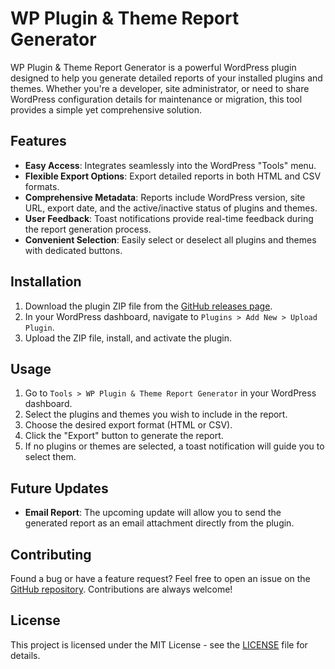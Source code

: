 # WP Plugin & Theme Report Generator

WP Plugin & Theme Report Generator is a powerful WordPress plugin designed to help you generate detailed reports of your installed plugins and themes. Whether you're a developer, site administrator, or need to share WordPress configuration details for maintenance or migration, this tool provides a simple yet comprehensive solution.

## Features

- **Easy Access**: Integrates seamlessly into the WordPress "Tools" menu.
- **Flexible Export Options**: Export detailed reports in both HTML and CSV formats.
- **Comprehensive Metadata**: Reports include WordPress version, site URL, export date, and the active/inactive status of plugins and themes.
- **User Feedback**: Toast notifications provide real-time feedback during the report generation process.
- **Convenient Selection**: Easily select or deselect all plugins and themes with dedicated buttons.

## Installation

1. Download the plugin ZIP file from the [GitHub releases page](#).
2. In your WordPress dashboard, navigate to `Plugins > Add New > Upload Plugin`.
3. Upload the ZIP file, install, and activate the plugin.

## Usage

1. Go to `Tools > WP Plugin & Theme Report Generator` in your WordPress dashboard.
2. Select the plugins and themes you wish to include in the report.
3. Choose the desired export format (HTML or CSV).
4. Click the "Export" button to generate the report.
5. If no plugins or themes are selected, a toast notification will guide you to select them.

## Future Updates

- **Email Report**: The upcoming update will allow you to send the generated report as an email attachment directly from the plugin.

## Contributing

Found a bug or have a feature request? Feel free to open an issue on the [GitHub repository](#). Contributions are always welcome!

## License

This project is licensed under the MIT License - see the [LICENSE](#) file for details.
